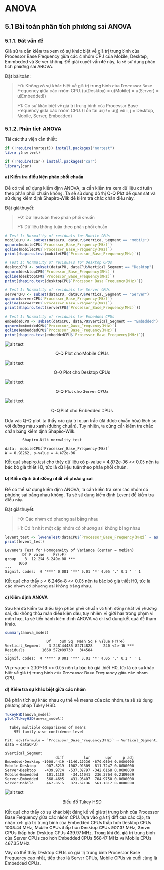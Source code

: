 # ANOVA

## 5.1 Bài toán phân tích phương sai ANOVA

### 5.1.1. Đặt vấn đề

Giả sử ta cần kiểm tra xem có sự khác biệt về giá trị trung bình của Processor Base Frequency giữa các 4 nhóm CPU của Mobile, Desktop, Emmbeded và Server không. Để giải quyết vấn đề này, ta sẽ sử dụng phân tích phương sai ANOVA.

Đặt bài toán:

> H0: Không có sự khác biệt về giá trị trung bình của Processor Base Frequency giữa các nhóm CPU. (u(Desktop) = u(Mobile) = u(Server) = u(Embedded))
>
> H1: Có sự khác biệt về giá trị trung bình của Processor Base Frequency giữa các nhóm CPU. (Tồn tại u(i) != u(j) với i, j = Desktop, Mobile, Server, Embedded)

### 5.1.2. Phân tích ANOVA

Tải các thư viện cần thiết:

```r
if (!require(nortest)) install.packages("nortest")
library(nortest)

if (!require(car)) install.packages("car")
library(car)
```

#### a) Kiểm tra điều kiện phân phối chuẩn

Để có thể sử dụng kiểm định ANOVA, ta cần kiểm tra xem dữ liệu có tuân theo phân phối chuẩn không. Ta sẽ sử dụng đồ thị Q-Q Plot để quan sát và sử dụng kiểm định Shapiro-Wilk để kiểm tra chắc chắn điều này.

Đặt giả thuyết:

> H0: Dữ liệu tuân theo phân phối chuẩn
>
> H1: Dữ liệu không tuân theo phân phối chuẩn

```r
# Test 1: Normality of residuals for Mobile CPUs
mobileCPU <- subset(dataCPU, dataCPU$Vertical_Segment == "Mobile")
qqnorm(mobileCPU$`Processor_Base_Frequency(MHz)`)
qqline(mobileCPU$`Processor_Base_Frequency(MHz)`)
print(shapiro.test(mobileCPU$`Processor_Base_Frequency(MHz)`))

# Test 1: Normality of residuals for Desktop CPUs
desktopCPU <- subset(dataCPU, dataCPU$Vertical_Segment == "Desktop")
qqnorm(desktopCPU$`Processor_Base_Frequency(MHz)`)
qqline(desktopCPU$`Processor_Base_Frequency(MHz)`)
print(shapiro.test(desktopCPU$`Processor_Base_Frequency(MHz)`))

# Test 1: Normality of residuals for Server CPUs
serverCPU <- subset(dataCPU, dataCPU$Vertical_Segment == "Server")
qqnorm(serverCPU$`Processor_Base_Frequency(MHz)`)
qqline(serverCPU$`Processor_Base_Frequency(MHz)`)
print(shapiro.test(serverCPU$`Processor_Base_Frequency(MHz)`))

# Test 1: Normality of residuals for Embedded CPUs
embeddedCPU <- subset(dataCPU, dataCPU$Vertical_Segment == "Embedded")
qqnorm(embeddedCPU$`Processor_Base_Frequency(MHz)`)
qqline(embeddedCPU$`Processor_Base_Frequency(MHz)`)
print(shapiro.test(embeddedCPU$`Processor_Base_Frequency(MHz)`))

```

![alt text](qq_mobile.png)

<center>Q-Q Plot cho Mobile CPUs</center>

![alt text](qq_desktop.png)

<center>Q-Q Plot cho Desktop CPUs</center>

![alt text](qq_server.png)

<center>Q-Q Plot cho Server CPUs</center>

![alt text](qq_embedded.png)

<center>Q-Q Plot cho Embedded CPUs</center>
<br>
Dựa vào Q-Q plot, ta thấy các giá trị quan trắc (đã được chuẩn hóa) lệch so với đường màu xanh (đường chuẩn). Tuy nhiên, ta cũng cần kiểm tra chắc chắn bằng kiểm định Shapiro-Wilk.

```quote
        Shapiro-Wilk normality test

data:  mobileCPU$`Processor_Base_Frequency(MHz)`
W = 0.98262, p-value = 4.872e-06
```

Kết quả shapiro.test cho thấy dữ liệu có p-value = 4.872e-06 << 0.05 nên ta bác bỏ giả thiết H0, tức là dữ liệu tuân theo phân phối chuẩn.

#### b) Kiểm định tính đồng nhất về phương sai

Để có thể sử dụng kiểm định ANOVA, ta cần kiểm tra xem các nhóm có phương sai bằng nhau không. Ta sẽ sử dụng kiểm định Levent để kiểm tra điều này.

Đặt giả thuyết:

> H0: Các nhóm có phương sai bằng nhau
>
> H1: Có ít nhất một cặp nhóm có phương sai không bằng nhau

```R
levent_test <- leveneTest(dataCPU$`Processor_Base_Frequency(MHz)` ~ as.factor(dataCPU$Vertical_Segment))
print(levent_test)
```

```quote
Levene's Test for Homogeneity of Variance (center = median)
        Df F value    Pr(>F)
group    3  12.254 6.249e-08 ***
      1660
---
Signif. codes:  0 '***' 0.001 '**' 0.01 '*' 0.05 '.' 0.1 ' ' 1
```

Kết quả cho thấy p < 6.246e-8 << 0.05 nên ta bác bỏ giả thiết H0, tức là các nhóm có phương sai không bằng nhau.

#### c) Kiểm định ANOVA

Sau khi đã kiểm tra điều kiện phân phối chuẩn và tính đồng nhất về phương sai, dù không thỏa mãn điều kiện đầu, tuy nhiên, vì giới hạn trong phạm vi môn học, ta sẽ tiến hành kiểm định ANOVA và chỉ sử dụng kết quả để tham khảo.

```R
summary(anova_model)
```

```quote
                   Df    Sum Sq  Mean Sq F value Pr(>F)
Vertical_Segment    3 248144485 82714828     240 <2e-16 ***
Residuals        1660 572009730   344584
---
Signif. codes:  0 '***' 0.001 '**' 0.01 '*' 0.05 '.' 0.1 ' ' 1
```

Vì p-value < 2.10^-16 << 0.05 nên ta bác bỏ giả thiết H0, tức là có sự khác biệt về giá trị trung bình của Processor Base Frequency giữa các nhóm CPU.

#### d) Kiểm tra sự khác biệt giữa các nhóm

Để phân tích sự khác nhau cụ thể về means của các nhóm, ta sẽ sử dụng phương pháp Tukey HSD.

```R
TukeyHSD(anova_model)
plot(TukeyHSD(anova_model))
```

```quote
  Tukey multiple comparisons of means
    95% family-wise confidence level

Fit: aov(formula = `Processor_Base_Frequency(MHz)` ~ Vertical_Segment, data = dataCPU)

$Vertical_Segment
                       diff         lwr       upr     p adj
Embedded-Desktop -1008.4419 -1146.20336 -870.6804 0.0000000
Mobile-Desktop    -907.3239 -1002.92309 -811.7247 0.0000000
Server-Desktop    -439.9724  -537.32797 -342.6168 0.0000000
Mobile-Embedded    101.1180   -34.14041  236.3764 0.2189039
Server-Embedded    568.4695   431.96407  704.9750 0.0000000
Server-Mobile      467.3515   373.57136  561.1317 0.0000000
```

![alt text](turkeyHSD.png)

<center>Biểu đồ Tukey HSD</center>
<br>
Kết quả cho thấy có sự khác biệt đáng kể về giá trị trung bình của Processor Base Frequency giữa các nhóm CPU. Dựa vào giá trị diff của các cặp, ta nhận xét: giá trị trung bình của Embedded CPUs thấp hơn Desktop CPUs 1008.44 MHz, Mobile CPUs thấp hơn Desktop CPUs 907.32 MHz, Server CPUs thấp hơn Desktop CPUs 439.97 MHz. Trong khi đó, giá trị trung bình của Server CPUs cao hơn Embedded CPUs 568.47 MHz và Mobile CPUs 467.35 MHz.

Vậy có thể thấy Desktop CPUs có giá trị trung bình Processor Base Frequency cao nhất, tiếp theo là Server CPUs, Mobile CPUs và cuối cùng là Embedded CPUs.
